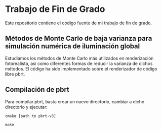 # Trabajo de Fin de Grado
Este repositorio contiene el código fuente de mi trabajo de fin de grado. 

##  Métodos de Monte Carlo de baja varianza para simulación numérica de iluminación global ##
Estudiamos los métodos de Monte Carlo más utilizados en renderización fotorealista, así como diferentes formas de reducir la varianza de dichos métodos. El código ha sido implementado sobre el renderizador de código libre pbrt.

## Compilación de pbrt ##

Para compilar pbrt, basta crear un nuevo directorio, cambiar a dicho directorio y ejecutar:

`cmake [path to pbrt-v3]`

`make` 
